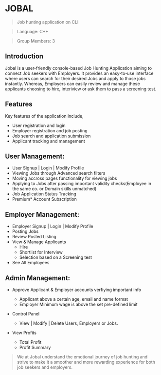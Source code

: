 # JOBAL

> Job hunting application on CLI

> Language: C++

> Group Members: 3


## Introduction

Jobal is a user-friendly console-based Job Hunting Application aiming to connect Job seekers with Employers. It provides an easy-to-use 
interface where users can search for their desired Jobs and apply to those jobs instantly. Whereas, Employers can easily review and manage 
these applicants choosing to hire, interiview or ask them to pass a screening test.


## Features

Key features of the application include,
- User registration and login
- Employer registration and job posting
- Job search and application submission
- Applicant tracking and management

## User Management:

- User Signup | Login | Modify Profile
- Viewing Jobs through Advanced search filters
- Moving accross pages functionality for viewing jobs
- Applying to Jobs after passing important validity checks(Employee in the same co. or Domain skills unmatched)
- Job Application Status Tracking
- Premium* Account Subscription 

## Employer Management:

- Employer Signup | Login | Modify Profile
- Posting Jobs
- Review Posted Listing
- View & Manage Applicants
    - Hire
    - Shortlist for Interview
    - Selection based on a Screening test  
- See All Employees 

## Admin Management:

- Approve Applicant & Employer accounts verfiying important info
     - Applicant above a certain age, email and name format
     - Employer Minimum wage is above the set pre-defined limit
     
 - Control Panel
    - View | Modify | Delete 
      Users, Employers or Jobs.

- View Profits
    - Total Profit
    - Profit Summary 
    

> We at Jobal understand the emotional journey of job hunting and 
  strive to make it a smoother and more rewarding experience for both job seekers and employers.
     

